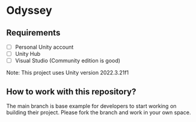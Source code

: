 # Odyssey



## Requirements

- [ ] Personal Unity account
- [ ] Unity Hub
- [ ] Visual Studio (Community edition is good)

Note: This project uses Unity version 2022.3.21f1

## How to work with this repository?

The main branch is base example for developers to start working on building their project.
Please fork the branch and work in your own space.
